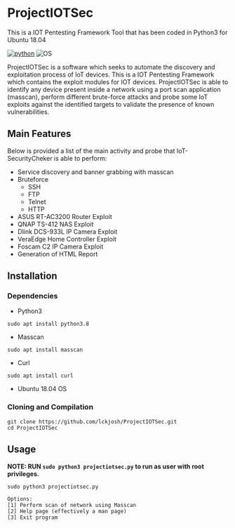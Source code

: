 # ProjectIOTSec
This is a IOT Pentesting Framework Tool that has been coded in Python3 for Ubuntu 18.04

[![python](https://img.shields.io/badge/python-3.4-blue.svg)](https://www.python.org/downloads/)
![OS](https://img.shields.io/badge/OS-Ubuntu-orange.svg)

ProjectIOTSec is a software which seeks to automate the discovery and exploitation process of IoT devices. This is a IOT Pentesting Framework which contains the exploit modules for IOT devices. ProjectIOTSec is able to identify any device present inside a network using a port scan application (masscan), perform different brute-force attacks and probe some IoT exploits against the identified targets to validate the presence of known vulnerabilities.

## Main Features
Below is provided a list of the main activity and probe that IoT-SecurityCheker is able to perform:

- Service discovery and banner grabbing with masscan
- Bruteforce 
  - SSH
  - FTP
  - Telnet
  - HTTP
- ASUS RT-AC3200 Router Exploit
- QNAP TS-412 NAS Exploit 
- Dlink DCS-933L IP Camera Exploit
- VeraEdge Home Controller Exploit
- Foscam C2 IP Camera Exploit
- Generation of HTML Report

## Installation

### Dependencies
- Python3
```
sudo apt install python3.8
```
- Masscan
```
sudo apt install masscan
```
- Curl
```
sudo apt install curl
```
- Ubuntu 18.04 OS

### Cloning and Compilation
```
git clone https://github.com/lckjosh/ProjectIOTSec.git
cd ProjectIOTSec
```
## Usage  
__NOTE: RUN `sudo python3 projectiotsec.py` to run as user with root privileges.__
```
sudo python3 projectiotsec.py

Options:
[1] Perform scan of network using Masscan
[2] Help page (effectively a man page)
[3] Exit program

